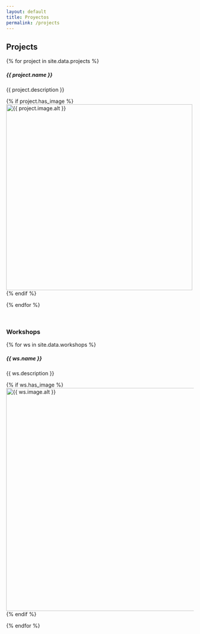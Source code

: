 ```yaml
---
layout: default
title: Proyectos
permalink: /projects
---
```

<h2 class="m-3">Projects</h2>

{% for project in site.data.projects %}

<div class="card m-2" >
  <div class="card-body">
    <h5 class="card-title mx-2">{{ project.name }}</h5>
    <p class="card-text" markdown="1">
{{ project.description }}
    </p>
{% if project.has_image %}
<img src="{{ project.image.src }}" alt="{{ project.image.alt }}"
 class="mx-auto d-block rounded img-fluid" width="500"/>
{% endif %}
  </div>
</div>

{% endfor %}

<br />

<h3 class="m-3">Workshops</h3>

{% for ws in site.data.workshops %}

<div class="card m-2" >
  <div class="card-body">
    <h5 class="card-title mx-2">{{ ws.name }}</h5>
    <p class="card-text" markdown="1">
{{ ws.description }}
    </p>
{% if ws.has_image %}
<img src="{{ ws.image.src }}" alt="{{ ws.image.alt }}"
 class="mx-auto d-block rounded img-fluid" style="height: 600px"/>
{% endif %}
  </div>
</div>

{% endfor %}